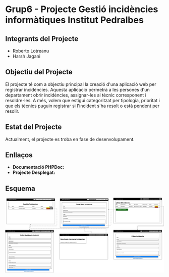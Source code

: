 # Grup6 - Projecte Gestió incidències informàtiques Institut Pedralbes

## Integrants del Projecte
- Roberto Lotreanu
- Harsh Jagani

## Objectiu del Projecte
El projecte té com a objectiu principal la creació d'una aplicació web per registrar incidències. Aquesta aplicació permetrà a les persones d'un departament obrir incidències, assignar-les al tècnic corresponent i resoldre-les. A més, volem que estigui categoritzat per tipologia, prioritat i que els tècnics puguin registrar si l'incident s'ha resolt o està pendent per resolir.

## Estat del Projecte
Actualment, el projecte es troba en fase de desenvolupament.

## Enllaços

- **Documentació PHPDoc:**
- **Projecte Desplegat:**

## Esquema
![Esquema de pantalla](/Docs/Esquema.png)
